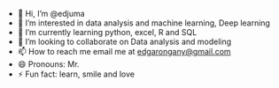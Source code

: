 - 👋 Hi, I’m @edjuma
- 👀 I’m interested in data analysis and machine learning, Deep learning 
- 🌱 I’m currently learning python, excel, R and SQL
- 💞️ I’m looking to collaborate on Data analysis and modeling 
- 📫 How to reach me email me at edgarongany@gmail.com
- 😄 Pronouns: Mr.
- ⚡ Fun fact: learn, smile and love

<!---
edjuma/edjuma is a ✨ special ✨ repository because its `README.md` (this file) appears on your GitHub profile.
You can click the Preview link to take a look at your changes.
--->

